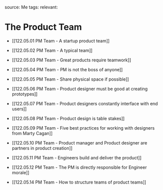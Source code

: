 source: Me
tags:
relevant:

# The Product Team

- [[122.05.01 PM Team - A startup product team]]
- [[122.05.02 PM Team - A typical team]]
- [[122.05.03 PM Team - Great products require teamwork]]
- [[122.05.04 PM Team - PM is not the boss of anyone]]
- [[122.05.05 PM Team - Share physical space if possible]]
- [[122.05.06 PM Team - Product designer must be good at creating prototypes]]
- [[122.05.07 PM Team - Product designers constantly interface with end users]]
- [[122.05.08 PM Team - Product design is table stakes]]
- [[122.05.09 PM Team - Five best practices for working with designers from Marty Cagan]]
- [[122.05.10 PM Team - Product manager and Product designer are partners in product creation]]
- [[122.05.11 PM Team - Engineers build and deliver the product]]
- [[122.05.12 PM Team - The PM is directly responsible for Engineer morale]]

- [[122.05.14 PM Team - How to structure teams of product teams]]